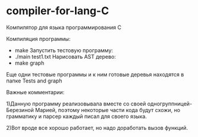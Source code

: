# compiler-for-lang-C

Компилятор для языка программирования C

Компиляция программы:
- make
Запустить тестовую программу:
- ./main test1.txt
Нарисовать AST дерево:
- make graph

Еще одни тестовые программы и к ним готовые деревья находятся в папке 
Tests and graph

Важные комментарии:

1)Данную программу реализовывала вместе со своей одногруппницей- Березиной Марией, поэтому некоторые части кода будут схожи,
но грамматику и парсер каждый писал для своего языка.

2)Вот вроде все хорошо работает, но надо доработать вызов функций.
